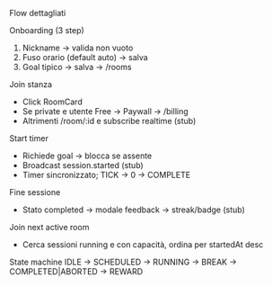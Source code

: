 Flow dettagliati

Onboarding (3 step)

1. Nickname → valida non vuoto
2. Fuso orario (default auto) → salva
3. Goal tipico → salva → /rooms

Join stanza

- Click RoomCard
- Se private e utente Free → Paywall → /billing
- Altrimenti /room/:id e subscribe realtime (stub)

Start timer

- Richiede goal → blocca se assente
- Broadcast session.started (stub)
- Timer sincronizzato; TICK → 0 → COMPLETE

Fine sessione

- Stato completed → modale feedback → streak/badge (stub)

Join next active room

- Cerca sessioni running e con capacità, ordina per startedAt desc

State machine
IDLE → SCHEDULED → RUNNING → BREAK → COMPLETED|ABORTED → REWARD
